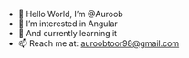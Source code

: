 - 👋 Hello World, I’m @Auroob
- 👀 I’m interested in Angular 
- 🌱 And currently learning it
- 📫 Reach me at: auroobtoor98@gmail.com
